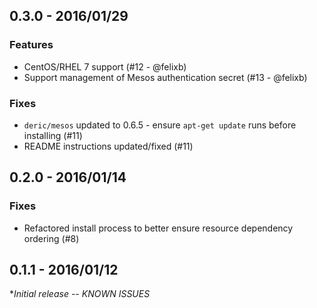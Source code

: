## 0.3.0 - 2016/01/29
### Features
* CentOS/RHEL 7 support (#12 - @felixb)
* Support management of Mesos authentication secret (#13 - @felixb)

### Fixes
* `deric/mesos` updated to 0.6.5 - ensure `apt-get update` runs before installing (#11)
* README instructions updated/fixed (#11)

## 0.2.0 - 2016/01/14
### Fixes
* Refactored install process to better ensure resource dependency ordering (#8)

## 0.1.1 - 2016/01/12
**Initial release -- KNOWN ISSUES*
